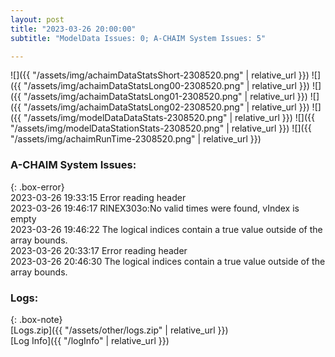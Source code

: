 ```yaml
---
layout: post
title: "2023-03-26 20:00:00"
subtitle: "ModelData Issues: 0; A-CHAIM System Issues: 5"

---
```


![]({{ "/assets/img/achaimDataStatsShort-2308520.png" | relative_url }})
![]({{ "/assets/img/achaimDataStatsLong00-2308520.png" | relative_url }})
![]({{ "/assets/img/achaimDataStatsLong01-2308520.png" | relative_url }})
![]({{ "/assets/img/achaimDataStatsLong02-2308520.png" | relative_url }})
![]({{ "/assets/img/modelDataDataStats-2308520.png" | relative_url }})
![]({{ "/assets/img/modelDataStationStats-2308520.png" | relative_url }})
![]({{ "/assets/img/achaimRunTime-2308520.png" | relative_url }})



### A-CHAIM System Issues:  
  
{: .box-error}  
2023-03-26 19:33:15 Error reading header  
2023-03-26 19:46:17 RINEX303o:No valid times were found, vIndex is empty  
2023-03-26 19:46:22 The logical indices contain a true value outside of the array bounds.  
2023-03-26 20:33:17 Error reading header  
2023-03-26 20:46:30 The logical indices contain a true value outside of the array bounds.  

### Logs:  
  
{: .box-note}  
[Logs.zip]({{ "/assets/other/logs.zip" | relative_url }})  
[Log Info]({{ "/logInfo" | relative_url }})  
